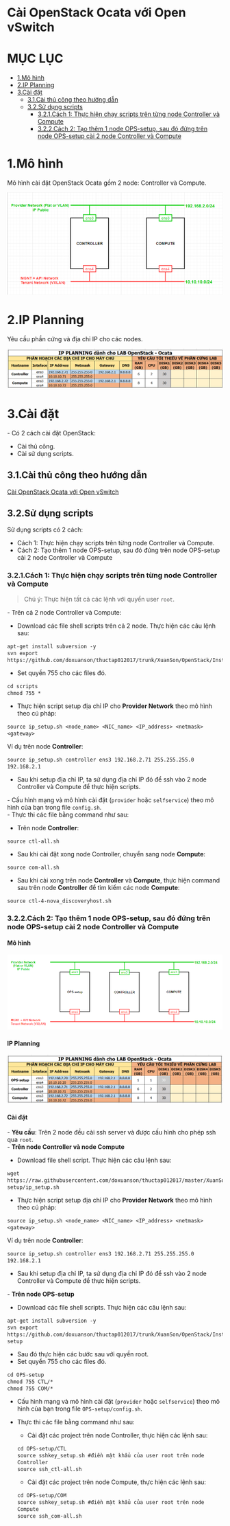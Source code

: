 # Cài OpenStack Ocata với Open vSwitch


# MỤC LỤC
- [1.Mô hình](#1)
- [2.IP Planning](#2)
- [3.Cài đặt](#3)
  - [3.1.Cài thủ công theo hướng dẫn](#3.1)
  - [3.2.Sử dụng scripts](#3.2)
    - [3.2.1.Cách 1: Thực hiện chạy scripts trên từng node Controller và Compute](#3.2.1)
    - [3.2.2.Cách 2: Tạo thêm 1 node OPS-setup, sau đó đứng trên node OPS-setup cài 2 node Controller và Compute](#3.2.2)

<a name="1"></a>
# 1.Mô hình
Mô hình cài đặt OpenStack Ocata gồm 2 node: Controller và Compute.

<img src="images/mo_hinh.png" />

<a name="2"></a>
# 2.IP Planning
Yêu cầu phần cứng và địa chỉ IP cho các nodes.

<img src="images/ip_planning.png" />

<a name="3"></a>
# 3.Cài đặt
\- Có 2 cách cài đặt OpenStack:  
- Cài thủ công.
- Cài sử dụng scripts.

<a name="3.1"></a>
## 3.1.Cài thủ công theo hướng dẫn
[Cài OpenStack Ocata với Open vSwitch](docs/Install_OPS_with_OVS.md)

<a name="3.2"></a>
## 3.2.Sử dụng scripts 
Sử dụng scripts có 2 cách:  
- Cách 1: Thực hiện chạy scripts trên từng node Controller và Compute.
- Cách 2: Tạo thêm 1 node OPS-setup, sau đó đứng trên node OPS-setup cài 2 node Controller và Compute

<a name="3.2.1"></a>
### 3.2.1.Cách 1: Thực hiện chạy scripts trên từng node Controller và Compute
> Chú ý: Thực hiện tất cả các lệnh với quyển user `root`.   

\- Trên cả 2 node Controller và Compute:  
- Download các file shell scripts trên cả 2 node. Thực hiện các câu lệnh sau:  
```
apt-get install subversion -y
svn export https://github.com/doxuanson/thuctap012017/trunk/XuanSon/OpenStack/Install%20OpenStack/Ocata/Install_OPS_with_OVS/scripts
```

- Set quyền 755 cho các files đó.  
```
cd scripts
chmod 755 *
```

- Thực hiện script setup địa chỉ IP cho **Provider Network** theo mô hình theo cú pháp:  
```
source ip_setup.sh <node_name> <NIC_name> <IP_address> <netmask> <gateway>
```

Ví dụ trên node **Controller**:  
```
source ip_setup.sh controller ens3 192.168.2.71 255.255.255.0 192.168.2.1
```

- Sau khi setup địa chỉ IP, ta sử dụng địa chỉ IP đó để ssh vào 2 node Controller và Compute để thực hiện scripts.  

\- Cấu hình mạng và mô hình cài đặt (`provider` hoặc `selfservice`) theo mô hình của bạn trong file `config.sh`.  
\- Thực thi các file bằng command như sau:  
- Trên node **Controller**:  
```
source ctl-all.sh
```

- Sau khi cài đặt xong node Controller, chuyển sang node **Compute**:  
```
source com-all.sh
```

- Sau khi cài xong trên node **Controller** và **Compute**, thực hiện command sau trên node **Controller** để tìm kiếm các node **Compute**:  
```
source ctl-4-nova_discoveryhost.sh
```


<a name="3.2.2"></a>

### 3.2.2.Cách 2: Tạo thêm 1 node OPS-setup, sau đó đứng trên node OPS-setup cài 2 node Controller và Compute

#### Mô hình
<img src="images/mo_hinh_1.png" />

#### IP Planning

<img src="images/ip_planning_1.png" />

#### Cài đặt
\- **Yêu cầu**: Trên 2 node đều cài ssh server và được cấu hình cho phép ssh qua `root`.  
\- **Trên node Controller và node Compute**  
  - Download file shell script. Thực hiện các câu lệnh sau:  
  ```
  wget https://raw.githubusercontent.com/doxuanson/thuctap012017/master/XuanSon/OpenStack/Install%20OpenStack/Ocata/Install_OPS_with_OVS/OPS-setup/ip_setup.sh
  ```

 - Thực hiện script setup địa chỉ IP cho **Provider Network** theo mô hình theo cú pháp:  
  ```
  source ip_setup.sh <node_name> <NIC_name> <IP_address> <netmask> <gateway>
  ```

  Ví dụ trên node **Controller**:  
  ```
  source ip_setup.sh controller ens3 192.168.2.71 255.255.255.0 192.168.2.1
  ```

  - Sau khi setup địa chỉ IP, ta sử dụng địa chỉ IP đó để ssh vào 2 node Controller và Compute để thực hiện scripts.  

\- **Trên node OPS-setup**  
  - Download các file shell scripts. Thực hiện các câu lệnh sau:  
  ```
  apt-get install subversion -y
  svn export https://github.com/doxuanson/thuctap012017/trunk/XuanSon/OpenStack/Install%20OpenStack/Ocata/Install_OPS_with_OVS/OPS-setup
  ```

  - Sau đó thực hiện các bước sau với quyền root.  
  - Set quyền 755 cho các files đó. 

  ```
  cd OPS-setup  
  chmod 755 CTL/*  
  chmod 755 COM/*  
  ```

  - Cấu hình mạng và mô hình cài đặt (`provider` hoặc `selfservice`) theo mô hình của bạn trong file `OPS-setup/config.sh`.  
  - Thực thi các file bằng command như sau:  
    - Cài đặt các project trên node Controller, thực hiện các lệnh sau:  
    ```
    cd OPS-setup/CTL
    source sshkey_setup.sh #điền mật khẩu của user root trên node Controller
    source ssh_ctl-all.sh
    ```
    
    - Cài đặt các project trên node Compute, thực hiện các lệnh sau:  
    ```
    cd OPS-setup/COM
    source sshkey_setup.sh #điền mật khẩu của user root trên node Compute
    source ssh_com-all.sh
    ```


















